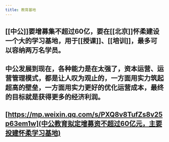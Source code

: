 ```yaml
---
title: 教育基地
---
```


## [[中公]]要增募集不超过60亿，要在[[北京]]怀柔建设一个大的学习基地，用于[[授课]]、[[培训]]，最多可以容纳两万名学员。
## 中公发展到现在，各种能力是在太强了，资本运营、运营管理模式，都是让人叹为观止的，一方面用实力筑起超高的壁垒，一方面用实力更好的优化运营成本，最终的目标就是获得更多的经济利润。
## [https://mp.weixin.qq.com/s/PXQ8v8TufZs8v25p63em1w](中公教育拟定增募资不超过60亿元，主要投建怀柔学习基地)
##
